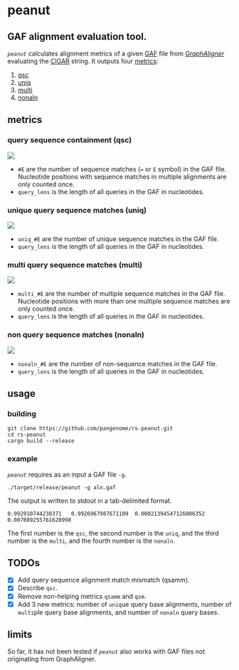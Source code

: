 # peanut

## GAF alignment evaluation tool.
_`peanut`_ calculates alignment metrics of a given [GAF](https://github.com/lh3/gfatools/blob/master/doc/rGFA.md#the-graph-alignment-format-gaf) file from _[GraphAligner](https://github.com/maickrau/GraphAligner)_ evaluating the [CIGAR](https://metacpan.org/pod/Bio::Cigar#CIGAR-operations) string.
It outputs four [metrics](#metrics): 

1. [qsc](#query-sequence-containment-qsc)
2. [uniq](#unique-query-sequence-matches-uniq) 
3. [multi](#multi-query-sequence-matches-multi)
4. [nonaln](#non-query-sequence-matches-nonaln)

## metrics

### query sequence containment (qsc)
<!--- 
https://jsfiddle.net/8ndx694g/
--->
<!---
\large qsc=\frac{#\!\!E}{query\_lens}
--->
<img src="https://render.githubusercontent.com/render/math?math=%5Clarge%20qsc%3D%5Cfrac%7B%23%5C!%5C!E%7D%7Bquery%5C_lens%7D">

- `#E` are the number of sequence matches (`=` or `E` symbol) in the GAF file. Nucleotide positions with sequence matches in multiple alignments are only counted once.
- `query_lens` is the length of all queries in the GAF in nucleotides.

### unique query sequence matches (uniq)
<!--- 
https://jsfiddle.net/8ndx694g/
--->
<!---
\large uniq=\frac{uniq\_\!\!#\!\!E}{query\_lens}
--->
<img src="https://render.githubusercontent.com/render/math?math=%5Clarge%20uniq%3D%5Cfrac%7Buniq%5C_%5C!%5C!%23%5C!%5C!E%7D%7Bquery%5C_lens%7D">

- `uniq_#E` are the number of unique sequence matches in the GAF file. 
- `query_lens` is the length of all queries in the GAF in nucleotides.

### multi query sequence matches (multi)
<!--
\large multi=\frac{multi\_\!\!#\!\!E}{query\_lens}
--->
<img src="https://render.githubusercontent.com/render/math?math=%5Clarge%20multi%3D%5Cfrac%7Bmulti%5C_%5C!%5C!%23%5C!%5C!E%7D%7Bquery%5C_lens%7D">

- `multi_#E` are the number of multiple sequence matches in the GAF file. Nucleotide positions with more than one multiple sequence matches are only counted once.
- `query_lens` is the length of all queries in the GAF in nucleotides.

### non query sequence matches (nonaln)
<!--
\large nonaln=\frac{nonaln\_\!\!#\!\!E}{query\_lens}
--->
<img src="https://render.githubusercontent.com/render/math?math=%5Clarge%20nonaln%3D%5Cfrac%7Bnonaln%5C_%5C!%5C!%23%5C!%5C!E%7D%7Bquery%5C_lens%7D">

- `nonaln_#E` are the number of non-sequence matches in the GAF file.
- `query_lens` is the length of all queries in the GAF in nucleotides.

## usage
### building

```
git clone https://github.com/pangenome/rs-peanut.git
cd rs-peanut
cargo build --release
```

### example
_`peanut`_ requires as an input a GAF file `-g`.
```
./target/release/peanut -g aln.gaf
```
The output is written to stdout in a tab-delimited format.
```
0.992910744238371	0.9926967987671109	0.00021394547126006352	0.007089255761628998
```
The first number is the `qsc`, the second number is the `uniq`, and the third number is the `multi`, and the fourth number is the `nonaln`.
## TODOs
- [x] Add query sequence alignment match mismatch (qsamm).
- [x] Describe `qsc`.
- [x] Remove non-helping metrics `qsamm` and `qsm`.
- [x] Add 3 new metrics: number of `uniq`ue query base alignments, number of `multi`ple query base alignments, and number of `nonaln` query bases.

## limits
So far, it has not been tested if _`peanut`_ also works with GAF files not originating from GraphAligner.
